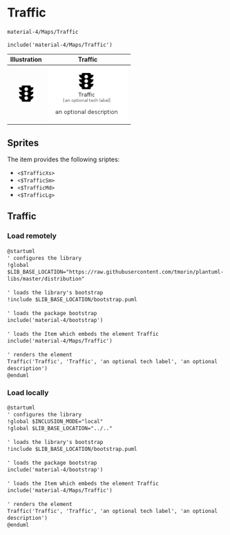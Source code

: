 # Traffic


```text
material-4/Maps/Traffic
```

```text
include('material-4/Maps/Traffic')
```



| Illustration | Traffic |
| :---: | :---: |
| ![illustration for Illustration](../../material-4/Maps/Traffic.png) | ![illustration for Traffic](../../material-4/Maps/Traffic.Local.png) |



## Sprites
The item provides the following sriptes:

- `<$TrafficXs>`
- `<$TrafficSm>`
- `<$TrafficMd>`
- `<$TrafficLg>`





## Traffic

### Load remotely
```plantuml
@startuml
' configures the library
!global $LIB_BASE_LOCATION="https://raw.githubusercontent.com/tmorin/plantuml-libs/master/distribution"

' loads the library's bootstrap
!include $LIB_BASE_LOCATION/bootstrap.puml

' loads the package bootstrap
include('material-4/bootstrap')

' loads the Item which embeds the element Traffic
include('material-4/Maps/Traffic')

' renders the element
Traffic('Traffic', 'Traffic', 'an optional tech label', 'an optional description')
@enduml
```

### Load locally
```plantuml
@startuml
' configures the library
!global $INCLUSION_MODE="local"
!global $LIB_BASE_LOCATION="../.."

' loads the library's bootstrap
!include $LIB_BASE_LOCATION/bootstrap.puml

' loads the package bootstrap
include('material-4/bootstrap')

' loads the Item which embeds the element Traffic
include('material-4/Maps/Traffic')

' renders the element
Traffic('Traffic', 'Traffic', 'an optional tech label', 'an optional description')
@enduml
```

